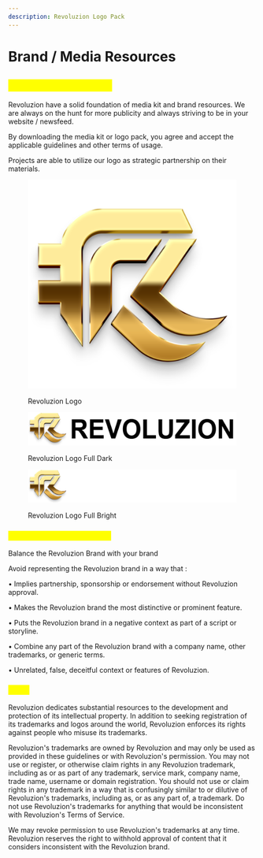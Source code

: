 ```yaml
---
description: Revoluzion Logo Pack
---
```


# Brand / Media Resources

## <mark style="color:yellow;">Revoluzion Branding</mark>

Revoluzion have a solid foundation of media kit and brand resources. We are always on the hunt for more publicity and always striving to be in your website / newsfeed.

By downloading the media kit or logo pack, you agree and accept the applicable guidelines and other terms of usage.

Projects are able to utilize our logo as strategic partnership on their materials.

<div>

<figure><img src="../.gitbook/assets/RevoluzionLogo (1).png" alt=""><figcaption><p>Revoluzion Logo</p></figcaption></figure>

 

<figure><img src="../.gitbook/assets/RevoluzionLogoFullDark (1).png" alt=""><figcaption><p>Revoluzion Logo Full Dark</p></figcaption></figure>

</div>

<figure><img src="../.gitbook/assets/RevoluzionLogoFullBright.png" alt=""><figcaption><p>Revoluzion Logo Full Bright</p></figcaption></figure>

### <mark style="color:yellow;">Utilizing Revoluzion Brand</mark>

Balance the Revoluzion Brand with your brand

Avoid representing the Revoluzion brand in a way that :

• Implies partnership, sponsorship or endorsement without Revoluzion approval.

• Makes the Revoluzion brand the most distinctive or prominent feature.

• Puts the Revoluzion brand in a negative context as part of a script or storyline.

• Combine any part of the Revoluzion brand with a company name, other trademarks, or generic terms.

• Unrelated, false, deceitful context or features of Revoluzion.

### <mark style="color:yellow;">Legal</mark>

Revoluzion dedicates substantial resources to the development and protection of its intellectual property. In addition to seeking registration of its trademarks and logos around the world, Revoluzion enforces its rights against people who misuse its trademarks.

Revoluzion's trademarks are owned by Revoluzion and may only be used as provided in these guidelines or with Revoluzion's permission. You may not use or register, or otherwise claim rights in any Revoluzion trademark, including as or as part of any trademark, service mark, company name, trade name, username or domain registration. You should not use or claim rights in any trademark in a way that is confusingly similar to or dilutive of Revoluzion's trademarks, including as, or as any part of, a trademark. Do not use Revoluzion's trademarks for anything that would be inconsistent with Revoluzion's Terms of Service.

We may revoke permission to use Revoluzion's trademarks at any time. Revoluzion reserves the right to withhold approval of content that it considers inconsistent with the Revoluzion brand.
